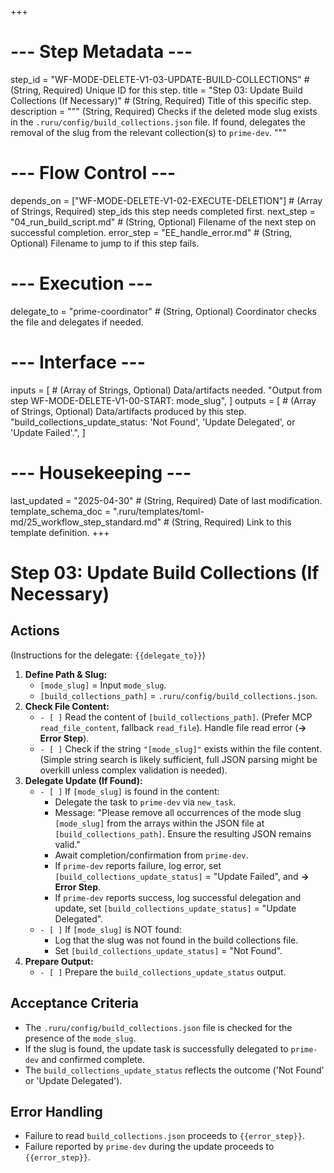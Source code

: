 +++
# --- Step Metadata ---
step_id = "WF-MODE-DELETE-V1-03-UPDATE-BUILD-COLLECTIONS" # (String, Required) Unique ID for this step.
title = "Step 03: Update Build Collections (If Necessary)" # (String, Required) Title of this specific step.
description = """
(String, Required) Checks if the deleted mode slug exists in the
`.ruru/config/build_collections.json` file. If found, delegates the removal
of the slug from the relevant collection(s) to `prime-dev`.
"""

# --- Flow Control ---
depends_on = ["WF-MODE-DELETE-V1-02-EXECUTE-DELETION"] # (Array of Strings, Required) step_ids this step needs completed first.
next_step = "04_run_build_script.md" # (String, Optional) Filename of the next step on successful completion.
error_step = "EE_handle_error.md" # (String, Optional) Filename to jump to if this step fails.

# --- Execution ---
delegate_to = "prime-coordinator" # (String, Optional) Coordinator checks the file and delegates if needed.

# --- Interface ---
inputs = [ # (Array of Strings, Optional) Data/artifacts needed.
    "Output from step WF-MODE-DELETE-V1-00-START: mode_slug",
]
outputs = [ # (Array of Strings, Optional) Data/artifacts produced by this step.
    "build_collections_update_status: 'Not Found', 'Update Delegated', or 'Update Failed'.",
]

# --- Housekeeping ---
last_updated = "2025-04-30" # (String, Required) Date of last modification.
template_schema_doc = ".ruru/templates/toml-md/25_workflow_step_standard.md" # (String, Required) Link to this template definition.
+++

# Step 03: Update Build Collections (If Necessary)

## Actions

(Instructions for the delegate: `{{delegate_to}}`)

1.  **Define Path & Slug:**
    *   `[mode_slug]` = Input `mode_slug`.
    *   `[build_collections_path]` = `.ruru/config/build_collections.json`.
2.  **Check File Content:**
    *   `- [ ]` Read the content of `[build_collections_path]`. (Prefer MCP `read_file_content`, fallback `read_file`). Handle file read error (**-> Error Step**).
    *   `- [ ]` Check if the string `"[mode_slug]"` exists within the file content. (Simple string search is likely sufficient, full JSON parsing might be overkill unless complex validation is needed).
3.  **Delegate Update (If Found):**
    *   `- [ ]` If `[mode_slug]` is found in the content:
        *   Delegate the task to `prime-dev` via `new_task`.
        *   Message: "Please remove all occurrences of the mode slug `[mode_slug]` from the arrays within the JSON file at `[build_collections_path]`. Ensure the resulting JSON remains valid."
        *   Await completion/confirmation from `prime-dev`.
        *   If `prime-dev` reports failure, log error, set `[build_collections_update_status]` = "Update Failed", and **-> Error Step**.
        *   If `prime-dev` reports success, log successful delegation and update, set `[build_collections_update_status]` = "Update Delegated".
    *   `- [ ]` If `[mode_slug]` is NOT found:
        *   Log that the slug was not found in the build collections file.
        *   Set `[build_collections_update_status]` = "Not Found".
4.  **Prepare Output:**
    *   `- [ ]` Prepare the `build_collections_update_status` output.

## Acceptance Criteria

*   The `.ruru/config/build_collections.json` file is checked for the presence of the `mode_slug`.
*   If the slug is found, the update task is successfully delegated to `prime-dev` and confirmed complete.
*   The `build_collections_update_status` reflects the outcome ('Not Found' or 'Update Delegated').

## Error Handling

*   Failure to read `build_collections.json` proceeds to `{{error_step}}`.
*   Failure reported by `prime-dev` during the update proceeds to `{{error_step}}`.